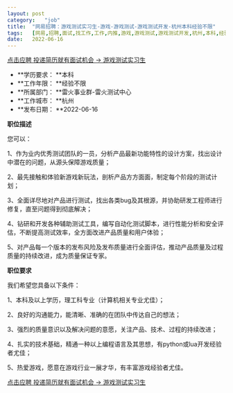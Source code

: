 ```yaml
---
layout:	post
category:	"job"
title:	"网易招聘：游戏测试实习生-游戏-游戏测试-游戏测试开发-杭州本科经验不限"
tags:	[网易,招聘,面试,找工作,工作,内推,游戏,游戏测试,游戏测试开发,杭州,本科,经验不限]
date:	2022-06-16
---
```


[点击应聘 投递简历就有面试机会 ->  游戏测试实习生](http://mobile.bole.netease.com/bole/boleDetail?id=22478&employeeId=346f03c3cda5f04c&key=all)



- **学历要求： **本科
- **工作年限： **经验不限
- **所属部门： **雷火事业群-雷火测试中心
- **工作城市： **杭州
- **发布日期： **2022-06-16



**职位描述**

您可以：

1、作为业内优秀测试团队的一员，分析产品最新功能特性的设计方案，找出设计中潜在的问题，从源头保障游戏质量；

2、最先接触和体验新游戏新玩法，剖析产品方方面面，制定每个阶段的测试计划；

3、全面详尽地对产品进行测试，找出各类bug及其根源，并协助研发工程师进行修复，直至问题得到彻底解决；

4、钻研和开发各种辅助测试工具，编写自动化测试脚本，进行性能分析和安全评估，不断提高测试效率，全方面改进产品质量和用户体验；

5、对产品每一个版本的发布风险及发布质量进行全面评估，推动产品质量及过程质量的持续改进，成为质量保证专家。



**职位要求**

我们希望您具备以下条件：

1、本科及以上学历，理工科专业（计算机相关专业尤佳）；

2、良好的沟通能力，能清晰、准确的在团队中传达自己的想法；

3、强烈的质量意识以及解决问题的意愿，关注产品、技术、过程的持续改进；

4、扎实的技术基础，精通一种以上编程语言及其思想，有python或lua开发经验者尤佳；

5、热爱游戏，愿意在游戏行业一展才华，有丰富游戏经验者尤佳。





[点击应聘 投递简历就有面试机会 ->  游戏测试实习生](http://mobile.bole.netease.com/bole/boleDetail?id=22478&employeeId=346f03c3cda5f04c&key=all)